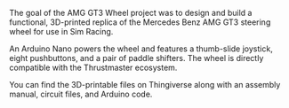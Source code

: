 The goal of the AMG GT3 Wheel project was to design and build a functional, 3D-printed replica of the Mercedes Benz AMG GT3 steering wheel for use in Sim Racing.

An Arduino Nano powers the wheel and features a thumb-slide joystick, eight pushbuttons, and a pair of paddle shifters. The wheel is directly compatible with the Thrustmaster ecosystem.

You can find the 3D-printable files on Thingiverse along with an assembly manual, circuit files, and Arduino code.
